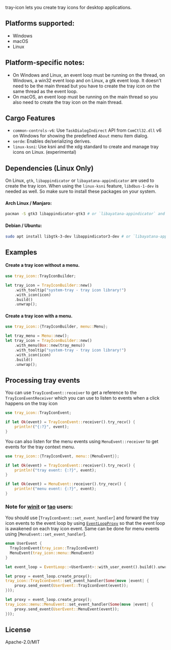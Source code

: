 tray-icon lets you create tray icons for desktop applications.

## Platforms supported:

- Windows
- macOS
- Linux

## Platform-specific notes:

- On Windows and Linux, an event loop must be running on the thread, on Windows, a win32 event loop and on Linux, a gtk event loop. It doesn't need to be the main thread but you have to create the tray icon on the same thread as the event loop.
- On macOS, an event loop must be running on the main thread so you also need to create the tray icon on the main thread.

## Cargo Features

- `common-controls-v6`: Use `TaskDialogIndirect` API from `ComCtl32.dll` v6 on Windows for showing the predefined `About` menu item dialog.
- `serde`: Enables de/serializing derives.
- `linux-ksni`: Use ksni and the xdg standard to create and manage tray icons on Linux. (experimental)

## Dependencies (Linux Only)

On Linux, `gtk`, `libappindicator` or `libayatana-appindicator` are used to create the tray icon. When using the `linux-ksni` feature, `libdbus-1-dev` is needed as well. So make sure to install these packages on your system.

#### Arch Linux / Manjaro:

```sh
pacman -S gtk3 libappindicator-gtk3 # or `libayatana-appindicator` and optionally `dbus`
```

#### Debian / Ubuntu:

```sh
sudo apt install libgtk-3-dev libappindicator3-dev # or `libayatana-appindicator3-dev` and optionally `libdbus-1-dev`
```

## Examples

#### Create a tray icon without a menu.

```rs
use tray_icon::TrayIconBuilder;

let tray_icon = TrayIconBuilder::new()
    .with_tooltip("system-tray - tray icon library!")
    .with_icon(icon)
    .build()
    .unwrap();
```

#### Create a tray icon with a menu.

```rs
use tray_icon::{TrayIconBuilder, menu::Menu};

let tray_menu = Menu::new();
let tray_icon = TrayIconBuilder::new()
    .with_menu(Box::new(tray_menu))
    .with_tooltip("system-tray - tray icon library!")
    .with_icon(icon)
    .build()
    .unwrap();
```

## Processing tray events

You can use `TrayIconEvent::receiver` to get a reference to the `TrayIconEventReceiver`
which you can use to listen to events when a click happens on the tray icon

```rs
use tray_icon::TrayIconEvent;

if let Ok(event) = TrayIconEvent::receiver().try_recv() {
    println!("{:?}", event);
}
```

You can also listen for the menu events using `MenuEvent::receiver` to get events for the tray context menu.

```rs
use tray_icon::{TrayIconEvent, menu::{MenuEvent}};

if let Ok(event) = TrayIconEvent::receiver().try_recv() {
    println!("tray event: {:?}", event);
}

if let Ok(event) = MenuEvent::receiver().try_recv() {
    println!("menu event: {:?}", event);
}
```

### Note for [winit] or [tao] users:

You should use [`TrayIconEvent::set_event_handler`] and forward
the tray icon events to the event loop by using [`EventLoopProxy`]
so that the event loop is awakened on each tray icon event.
Same can be done for menu events using [`MenuEvent::set_event_handler`].

```rust
enum UserEvent {
  TrayIconEvent(tray_icon::TrayIconEvent)
  MenuEvent(tray_icon::menu::MenuEvent)
}

let event_loop = EventLoop::<UserEvent>::with_user_event().build().unwrap();

let proxy = event_loop.create_proxy();
tray_icon::TrayIconEvent::set_event_handler(Some(move |event| {
    proxy.send_event(UserEvent::TrayIconEvent(event));
}));

let proxy = event_loop.create_proxy();
tray_icon::menu::MenuEvent::set_event_handler(Some(move |event| {
    proxy.send_event(UserEvent::MenuEvent(event));
}));
```

[`EventLoopProxy`]: https://docs.rs/winit/latest/winit/event_loop/struct.EventLoopProxy.html
[winit]: https://docs.rs/winit
[tao]: https://docs.rs/tao

## License

Apache-2.0/MIT
